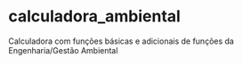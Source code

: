 # calculadora_ambiental
Calculadora com funções básicas e adicionais de funções da Engenharia/Gestão Ambiental
